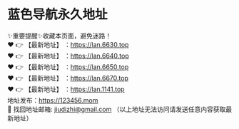 # 蓝色导航永久地址

✨重要提醒✨收藏本页面，避免迷路！<br>
❤️ 👉 【最新地址】 ：https://lan.6630.top<br>
❤️ 👉 【最新地址】 ：https://lan.6640.top<br>
❤️ 👉 【最新地址】 ：https://lan.6650.top<br>
❤️ 👉 【最新地址】 ：https://lan.6670.top<br>
❤️ 👉 【最新地址】 ：https://lan.1141.top<br>
地址发布：https://123456.mom<br>
📧 找回地址邮箱: jiudizhi@gmail.com （以上地址无法访问请发送任意内容获取最新地址）
